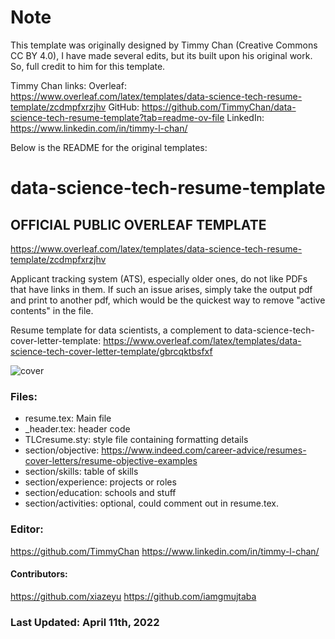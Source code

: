 # Note
This template was originally designed by Timmy Chan (Creative Commons CC BY 4.0), I have made several edits, but its built upon his original work. So, full credit to him for this template.

Timmy Chan links:
Overleaf: https://www.overleaf.com/latex/templates/data-science-tech-resume-template/zcdmpfxrzjhv
GitHub: https://github.com/TimmyChan/data-science-tech-resume-template?tab=readme-ov-file
LinkedIn: https://www.linkedin.com/in/timmy-l-chan/

Below is the README for the original templates:

# data-science-tech-resume-template
## OFFICIAL PUBLIC OVERLEAF TEMPLATE
https://www.overleaf.com/latex/templates/data-science-tech-resume-template/zcdmpfxrzjhv

Applicant tracking system (ATS), especially older ones, do not like PDFs that have links in them. If such an issue arises, simply take the output pdf and print to another pdf, which would be the quickest way to remove "active contents" in the file.

Resume template for data scientists, a complement to data-science-tech-cover-letter-template:
https://www.overleaf.com/latex/templates/data-science-tech-cover-letter-template/gbrcqktbsfxf

![cover](https://github.com/TimmyChan/data-science-tech-resume-template/blob/main/data_science_tech_resume_template1024_1.png?raw=true)

### Files:
- resume.tex: Main file
- _header.tex: header code
- TLCresume.sty: style file containing formatting details
- section/objective: https://www.indeed.com/career-advice/resumes-cover-letters/resume-objective-examples
- section/skills: table of skills
- section/experience: projects or roles
- section/education: schools and stuff
- section/activities: optional, could comment out in resume.tex.


### Editor:
https://github.com/TimmyChan 
https://www.linkedin.com/in/timmy-l-chan/
#### Contributors: 
https://github.com/xiazeyu
https://github.com/iamgmujtaba
               
### Last Updated: April 11th, 2022
